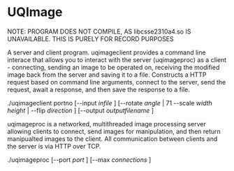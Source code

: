 # UQImage

NOTE: PROGRAM DOES NOT COMPILE, AS libcsse2310a4.so IS UNAVAILABLE. THIS IS PURELY FOR RECORD PURPOSES

A server and client program. uqimageclient provides a command line interace that allows you to interact with the server (uqimageproc) as a client - connecting, sending an image to be operated on, receiving the modified image back from the server and saving it to a file. Constructs a HTTP request based on command line arguments, connect to the server, send the request, await a response, and then save the response to a file.

./uqimageclient portno [--input _infile_ ] [--rotate _angle_ | 71
--scale _width_ _height_ | --flip _direction_ ] [--output _outputfilename_ ]

uqimageproc is a networked, multithreaded image processing server allowing clients to connect, send images for manipulation, and then return manipualted images to the client. All communication between clients and the server is via HTTP over TCP.

./uqimageproc [--port _port_ ] [--max _connections_ ]
